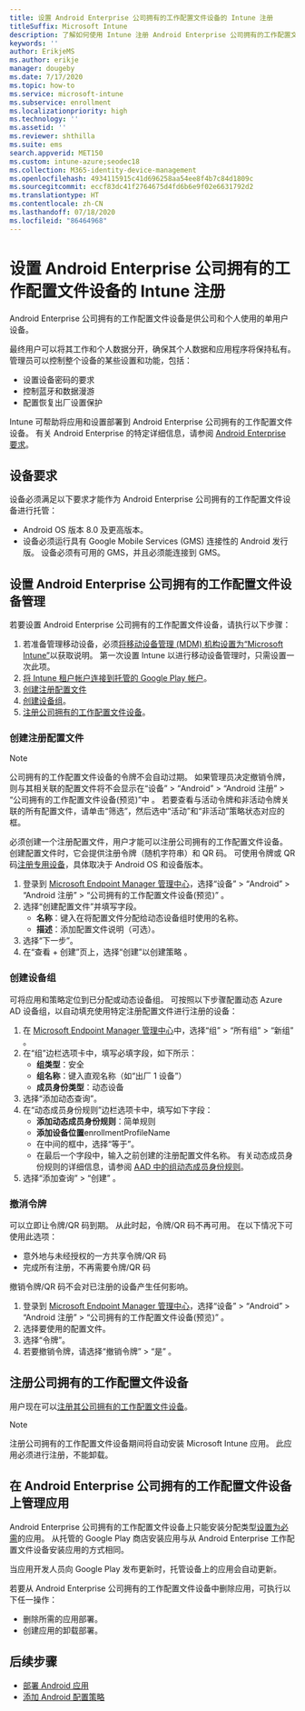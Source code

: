 ```yaml
---
title: 设置 Android Enterprise 公司拥有的工作配置文件设备的 Intune 注册
titleSuffix: Microsoft Intune
description: 了解如何使用 Intune 注册 Android Enterprise 公司拥有的工作配置文件设备。
keywords: ''
author: ErikjeMS
ms.author: erikje
manager: dougeby
ms.date: 7/17/2020
ms.topic: how-to
ms.service: microsoft-intune
ms.subservice: enrollment
ms.localizationpriority: high
ms.technology: ''
ms.assetid: ''
ms.reviewer: shthilla
ms.suite: ems
search.appverid: MET150
ms.custom: intune-azure;seodec18
ms.collection: M365-identity-device-management
ms.openlocfilehash: 4934115915c41d696258aa54ee8f4b7c84d1809c
ms.sourcegitcommit: eccf83dc41f2764675d4fd6b6e9f02e6631792d2
ms.translationtype: HT
ms.contentlocale: zh-CN
ms.lasthandoff: 07/18/2020
ms.locfileid: "86464968"
---
```

# <a name="set-up-intune-enrollment-of-android-enterprise-corporate-owned-devices-with-work-profile"></a>设置 Android Enterprise 公司拥有的工作配置文件设备的 Intune 注册

Android Enterprise 公司拥有的工作配置文件设备是供公司和个人使用的单用户设备。

最终用户可以将其工作和个人数据分开，确保其个人数据和应用程序将保持私有。 管理员可以控制整个设备的某些设置和功能，包括：

- 设置设备密码的要求
- 控制蓝牙和数据漫游
- 配置恢复出厂设置保护

Intune 可帮助将应用和设置部署到 Android Enterprise 公司拥有的工作配置文件设备。 有关 Android Enterprise 的特定详细信息，请参阅 [Android Enterprise 要求](https://support.google.com/work/android/answer/6174145?hl=en&ref_topic=6151012)。

## <a name="device-requirements"></a>设备要求

设备必须满足以下要求才能作为 Android Enterprise 公司拥有的工作配置文件设备进行托管：

- Android OS 版本 8.0 及更高版本。
- 设备必须运行具有 Google Mobile Services (GMS) 连接性的 Android 发行版。 设备必须有可用的 GMS，并且必须能连接到 GMS。

## <a name="set-up-android-enterprise-corporate-owned-work-profile-device-management"></a>设置 Android Enterprise 公司拥有的工作配置文件设备管理

若要设置 Android Enterprise 公司拥有的工作配置文件设备，请执行以下步骤：

1. 若准备管理移动设备，必须[将移动设备管理 (MDM) 机构设置为“Microsoft Intune”](../fundamentals/mdm-authority-set.md)以获取说明。 第一次设置 Intune 以进行移动设备管理时，只需设置一次此项。
2. [将 Intune 租户帐户连接到托管的 Google Play 帐户](connect-intune-android-enterprise.md)。
3. [创建注册配置文件](#create-an-enrollment-profile)
4. [创建设备组](#create-a-device-group)。
5. [注册公司拥有的工作配置文件设备](#enroll-the-corporate-owned-work-profile-devices)。

### <a name="create-an-enrollment-profile"></a>创建注册配置文件

> [!NOTE]
> 公司拥有的工作配置文件设备的令牌不会自动过期。 如果管理员决定撤销令牌，则与其相关联的配置文件将不会显示在“设备” > “Android” > “Android 注册” > “公司拥有的工作配置文件设备(预览)”中   。 若要查看与活动令牌和非活动令牌关联的所有配置文件，请单击“筛选”，然后选中“活动”和“非活动”策略状态对应的框。 

必须创建一个注册配置文件，用户才能可以注册公司拥有的工作配置文件设备。 创建配置文件时，它会提供注册令牌（随机字符串）和 QR 码。 可使用令牌或 QR 码[注册专用设备](#enroll-the-corporate-owned-work-profile-devices)，具体取决于 Android OS 和设备版本。

1. 登录到 [Microsoft Endpoint Manager 管理中心](https://go.microsoft.com/fwlink/?linkid=2109431)，选择“设备” > “Android” > “Android 注册” > “公司拥有的工作配置文件设备(预览)”   。
2. 选择“创建配置文件”并填写字段。
    - **名称**：键入在将配置文件分配给动态设备组时使用的名称。
    - **描述**：添加配置文件说明（可选）。
3. 选择“下一步”。
5. 在“查看 + 创建”页上，选择“创建”以创建策略 。

### <a name="create-a-device-group"></a>创建设备组

可将应用和策略定位到已分配或动态设备组。 可按照以下步骤配置动态 Azure AD 设备组，以自动填充使用特定注册配置文件进行注册的设备：

1. 在 [Microsoft Endpoint Manager 管理中心](https://go.microsoft.com/fwlink/?linkid=2109431)中，选择“组” > “所有组” > “新组”  。
2. 在“组”边栏选项卡中，填写必填字段，如下所示：
    - **组类型**：安全
    - **组名称**：键入直观名称（如“出厂 1 设备”）
    - **成员身份类型**：动态设备
3. 选择“添加动态查询”。
4. 在“动态成员身份规则”边栏选项卡中，填写如下字段：
    - **添加动态成员身份规则**：简单规则
    - **添加设备位置**enrollmentProfileName
    - 在中间的框中，选择“等于”。
    - 在最后一个字段中，输入之前创建的注册配置文件名称。
    有关动态成员身份规则的详细信息，请参阅 [AAD 中的组动态成员身份规则](https://docs.microsoft.com/azure/active-directory/users-groups-roles/groups-dynamic-membership)。 
5. 选择“添加查询” > “创建” 。

### <a name="revoke-tokens"></a>撤消令牌

可以立即让令牌/QR 码到期。 从此时起，令牌/QR 码不再可用。 在以下情况下可使用此选项：
  - 意外地与未经授权的一方共享令牌/QR 码
  - 完成所有注册，不再需要令牌/QR 码

撤销令牌/QR 码不会对已注册的设备产生任何影响。

1. 登录到 [Microsoft Endpoint Manager 管理中心](https://go.microsoft.com/fwlink/?linkid=2109431)，选择“设备” > “Android” > “Android 注册” > “公司拥有的工作配置文件设备(预览)”   。
2. 选择要使用的配置文件。
3. 选择“令牌”。
5. 若要撤销令牌，请选择“撤销令牌” > “是” 。

## <a name="enroll-the-corporate-owned-work-profile-devices"></a>注册公司拥有的工作配置文件设备

用户现在可以[注册其公司拥有的工作配置文件设备](android-dedicated-devices-fully-managed-enroll.md)。

> [!NOTE]
> 注册公司拥有的工作配置文件设备期间将自动安装 Microsoft Intune 应用。  此应用必须进行注册，不能卸载。 

## <a name="managing-apps-on-android-enterprise-corporate-owned-work-profile-devices"></a>在 Android Enterprise 公司拥有的工作配置文件设备上管理应用

Android Enterprise 公司拥有的工作配置文件设备上只能安装分配类型[设置为必需](../apps/apps-deploy.md#assign-an-app)的应用。 从托管的 Google Play 商店安装应用与从 Android Enterprise 工作配置文件设备安装应用的方式相同。

当应用开发人员向 Google Play 发布更新时，托管设备上的应用会自动更新。

若要从 Android Enterprise 公司拥有的工作配置文件设备中删除应用，可执行以下任一操作：
- 删除所需的应用部署。
- 创建应用的卸载部署。

## <a name="next-steps"></a>后续步骤
- [部署 Android 应用](../apps/apps-deploy.md)
- [添加 Android 配置策略](../configuration/device-profiles.md)
